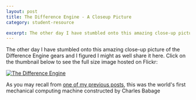 ```yaml
---
layout: post
title: The Difference Engine - A Closeup Picture
category: student-resource

excerpt: The other day I have stumbled onto this amazing close-up picture of the Difference Engine gears and I figured I might as well share it here.
---
```


The other day I have stumbled onto this amazing close-up picture of the Difference Engine gears and I figured I might as well share it here. Click on the thumbnail below to see the full size image hosted on Flickr:

[![The Difference Engine]({{site.baseurl}}/img/diffeng.jpg)](http://www.flickr.com/photos/hobsonish/7992185882/sizes/h/)

As you may recall from [one of my previous posts][1], this was the world's first mechanical computing machine constructed by Charles Babage

[1]: {{site.baseurl}}/student-resource/2012/09/04/long-history-of-computing/
